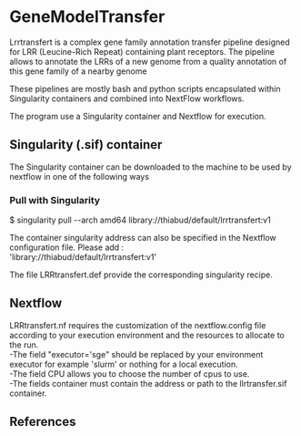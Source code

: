 # GeneModelTransfer
Lrrtransfert is a complex gene family annotation transfer pipeline designed for LRR (Leucine-Rich Repeat) containing plant receptors. 
The pipeline allows to annotate the LRRs of a new genome from a quality annotation of this gene family of a nearby genome  

These pipelines are mostly bash and python scripts encapsulated within Singularity containers and combined into NextFlow workflows.

The program use a Singularity container and Nextflow for execution.


## Singularity (.sif) container

The Singularity container can be downloaded to the machine to be used by nextflow in one of the following ways 
### Pull with Singularity
$ singularity pull --arch amd64 library://thiabud/default/lrrtransfert:v1

The container singularity address can also be specified in the Nextflow configuration file.
Please add :  
'library://thiabud/default/lrrtransfert:v1'    

The file LRRtransfert.def provide the corresponding singularity recipe.

## Nextflow 
LRRtransfert.nf requires the customization of the nextflow.config file according to your execution environment and the resources to allocate to the run.   
-The field "executor='sge" should be replaced by your environment executor for example 'slurm' or nothing for a local execution.  
-The field CPU allows you to choose the number of cpus to use.  
-The fields container must contain the address or path to the llrtransfer.sif container.  
## References
